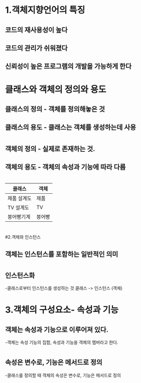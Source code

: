 #  1.객체지향언어의 특징
##  코드의 재사용성이 높다
##  코드의 관리가 쉬워졌다
##  신뢰성이 높은 프로그램의 개발을 가능하게 한다
#  
#  
#  클래스와 객체의 정의와 용도
##  클래스의 정의 - 객체를 정의해놓은 것
##  클래스의 용도 - 클래스는 객체를 생성하는데 사용
#  
##  객체의 정의 - 실제로 존재하는 것.
##  객체의 용도 - 객체의 속성과 기능에 따라 다름
#  
|클래스|객체|
|------|---|
|제품 설계도|제품|
|TV 설계도|TV|
|붕어빵기계|붕어빵|
#  
#  
#2.객체와 인스턴스
##  객체는 인스턴스를 포함하는 일반적인 의미
#  
##  인스턴스화
-클래스로부터 인스턴스를 생성하는 것  클래스 -> 인스턴스 (객체)
#  
# 3.객체의 구성요소- 속성과 기능
## 객체는 속성과 기능으로 이루어져 있다.
-객체는 속성 기능의 집합, 속성과 기능을 객체의 멤버라고 한다.
#  
## 속성은 변수로, 기능은 메서드로 정의
-클래스를 정의할 때 객체의 속성은 변수로, 기능은 메서드로 정의


